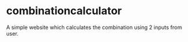 # combinationcalculator
A simple website which calculates the combination using 2 inputs from user.
